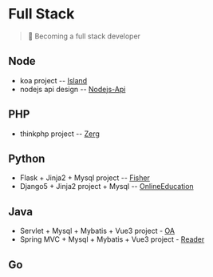 # Full Stack
> 🚀 Becoming a full stack developer

## Node
- koa project -- [Island](./island/README.md)
- nodejs api design -- [Nodejs-Api](./nodejs-course/README.md)

## PHP
- thinkphp project -- [Zerg](./zerg/README.md)

## Python
- Flask + Jinja2 + Mysql project -- [Fisher](./fisher/README.md)
- Django5 + Jinja2 project + Mysql -- [OnlineEducation](./OnlineEducation/README.md)

## Java
- Servlet + Mysql + Mybatis + Vue3 project - [OA](./OA/)
- Spring MVC + Mysql + Mybatis + Vue3 project - [Reader](./Reader/)

## Go

